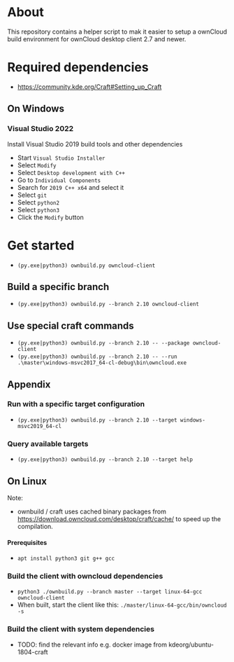 # About
This repository contains a helper script to mak it easier to setup a ownCloud build environment for ownCloud desktop client 2.7 and newer.


# Required dependencies
- https://community.kde.org/Craft#Setting_up_Craft
## On Windows
### Visual Studio 2022
 Install Visual Studio 2019 build tools and other dependencies
 - Start `Visual Studio Installer`
  - Select `Modify`
  - Select `Desktop development with C++`
  - Go to `Individual Components`
  - Search for `2019 C++ x64` and select it
  - Select `git`
  - Select `python2`
  - Select `python3`
  - Click the `Modify` button

# Get started
- `(py.exe|python3) ownbuild.py owncloud-client`

## Build a specific branch
- `(py.exe|python3) ownbuild.py --branch 2.10 owncloud-client`

## Use special craft commands
- `(py.exe|python3) ownbuild.py --branch 2.10 -- --package owncloud-client`
- `(py.exe|python3) ownbuild.py --branch 2.10 -- --run .\master\windows-msvc2017_64-cl-debug\bin\owncloud.exe`


## Appendix
### Run with a specific target configuration
- `(py.exe|python3) ownbuild.py --branch 2.10 --target windows-msvc2019_64-cl`
### Query available targets
- `(py.exe|python3) ownbuild.py --branch 2.10 --target help`


## On Linux

Note:
- ownbuild / craft uses cached binary packages from https://download.owncloud.com/desktop/craft/cache/ to speed up the compilation.

#### Prerequisites
 - `apt install python3 git g++ gcc`
 
### Build the client with owncloud dependencies

- `python3 ./ownbuild.py --branch master --target linux-64-gcc owncloud-client`
- When built, start the client like this: `./master/linux-64-gcc/bin/owncloud -s`

### Build the client with system dependencies

- TODO: find the relevant info e.g. docker image from kdeorg/ubuntu-1804-craft
